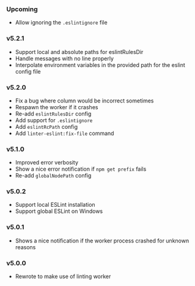 ### Upcoming

* Allow ignoring the `.eslintignore` file

### v5.2.1

* Support local and absolute paths for eslintRulesDir
* Handle messages with no line properly
* Interpolate environment variables in the provided path for the eslint config file

### v5.2.0

* Fix a bug where column would be incorrect sometimes
* Respawn the worker if it crashes
* Re-add `eslintRulesDir` config
* Add support for `.eslintignore`
* Add `eslintRcPath` config
* Add `linter-eslint:fix-file` command

### v5.1.0

* Improved error verbosity
* Show a nice error notification if `npm get prefix` fails
* Re-add `globalNodePath` config

### v5.0.2

* Support local ESLint installation
* Support global ESLint on Windows

### v5.0.1

* Shows a nice notification if the worker process crashed for unknown reasons

### v5.0.0

* Rewrote to make use of linting worker
